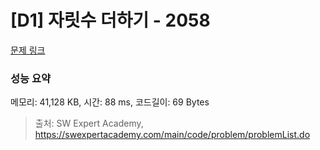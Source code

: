 # [D1] 자릿수 더하기 - 2058 

[문제 링크](https://swexpertacademy.com/main/code/problem/problemDetail.do?contestProbId=AV5QPRjqA10DFAUq) 

### 성능 요약

메모리: 41,128 KB, 시간: 88 ms, 코드길이: 69 Bytes



> 출처: SW Expert Academy, https://swexpertacademy.com/main/code/problem/problemList.do